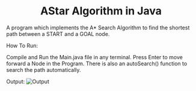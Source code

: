<h1 align="center">AStar Algorithm in Java</h1>
A program which implements the A* Search Algorithm to find the shortest path between a START and a GOAL node.


How To Run:

Compile and Run the Main.java file in any terminal.
Press Enter to move forward a Node in the Program. There is also an autoSearch() function to search the path automatically.


Output:
![Output](https://user-images.githubusercontent.com/99555479/224234783-37040e52-bc3b-45b0-ae78-1cac42801a80.jpg)
